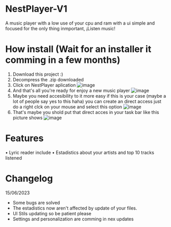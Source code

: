 # NestPlayer-V1
A music player with a low use of your cpu and ram with a ui simple and focused for the only thing inmportant, ¡Listen music!

# How install (Wait for an installer it comming in a few months)
1. Download this project :)
2. Decompress the .zip downloaded
3. Click on NestPlayer aplication
![image](https://github.com/JhonCODEOWO/NestPlayer-V1.3/assets/105316167/0ae71895-8cd0-401b-b0ef-3ebee49f5990)
3. And that's all you're ready for enjoy a new music player
![image](https://github.com/JhonCODEOWO/NestPlayer/assets/105316167/565e0852-8503-432d-ae01-371c4192affe)
4. Maybe you need accesibility to it more easy if this is your case (maybe a lot of people say yes to this haha) you can create an direct access just do a right clck on your mouse and select this option
![image](https://github.com/JhonCODEOWO/NestPlayer/assets/105316167/ec3446db-42a2-4268-a62c-55d957a7904a)
5. That's maybe you shold put that direct acces in your task bar like this picture shows
![image](https://github.com/JhonCODEOWO/NestPlayer/assets/105316167/542c652a-cbcb-4e0d-add1-8d781164e3a1)

# Features
• Lyric reader include
• Estadistics about your artists and top 10 tracks listened

# Changelog
15/06/2023
* Some bugs are solved
* The estadistics now aren't affected by update of your files.
* UI Stils updating so be patient please
* Settings and personalization are comming in nex updates
